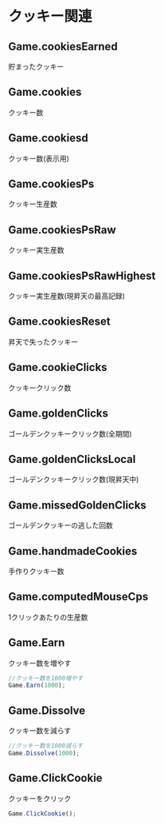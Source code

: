 # クッキー関連

## Game.cookiesEarned

貯まったクッキー

## Game.cookies

クッキー数

## Game.cookiesd

クッキー数(表示用)

## Game.cookiesPs

クッキー生産数

## Game.cookiesPsRaw

クッキー実生産数

## Game.cookiesPsRawHighest

クッキー実生産数(現昇天の最高記録)

## Game.cookiesReset

昇天で失ったクッキー

## Game.cookieClicks

クッキークリック数

## Game.goldenClicks

ゴールデンクッキークリック数(全期間)

## Game.goldenClicksLocal

ゴールデンクッキークリック数(現昇天中)

## Game.missedGoldenClicks

ゴールデンクッキーの逃した回数

## Game.handmadeCookies

手作りクッキー数

## Game.computedMouseCps

1クリックあたりの生産数

## Game.Earn

クッキー数を増やす  

```js
//クッキー数を1000増やす
Game.Earn(1000);
```

## Game.Dissolve
クッキー数を減らす
```js
//クッキー数を1000減らす
Game.Dissolve(1000);
```
## Game.ClickCookie
クッキーをクリック
```js
Game.ClickCookie();
```


